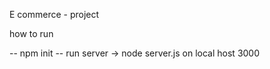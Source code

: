 E commerce - project

<!-- This is a project made using HTML CSS BOOTSTRAP and JAVASCRIPT with NODE JS AND EXPRESS -->


how to run 

-- npm init 
-- run server -> node server.js on local host 3000 

